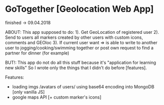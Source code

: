 GoTogether [Geolocation Web App]
=================================
finished -> 09.04.2018

ABOUT:
This app supposed to do:
1). Get GeoLocation of registered user
2). Send to users all markers created by other users with custom icons, comments and GEOloc
3). If current user want => is able to write to another user to jogging/cooking/swimming together or post own request to find a partner for dinner (for example)

BUT!:
This app do not do all this stuff because it's "application for learning new skills"
So I wrote only the things that I didn't do before [features].

Features:
- loading imgs /avatars of users/ using base64 encoding into MongoDB [only vanilla JS]
- google maps API [+ custom marker's icons]


